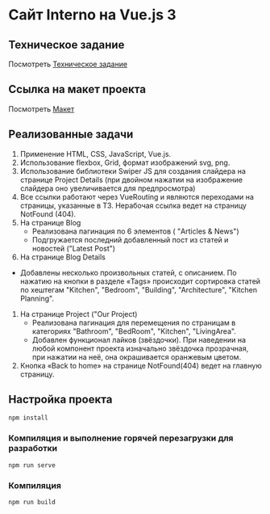 # Сайт Interno на Vue.js 3

## Техническое задание

Посмотреть [Техническое задание](https://gbcdn.mrgcdn.ru/uploads/asset/5668666/attachment/5a4b32939f7165e4aeebff3acde8c9b4.pdf)

## Ссылка на макет проекта

Посмотреть [Макет](<https://www.figma.com/file/okdYD45Tj2JpKsNASccUmf/Interior-Design-Webflow-Website-Template-(Community)-(Copy)-(Copy)?type=design&node-id=1-5&mode=design&t=EPP9PdQtvZ8kah8U-0>)

## Реализованные задачи

1. Применение HTML, CSS, JavaScript, Vue.js.
2. Использование flexbox, Grid, формат изображений svg, png.
3. Использование библиотеки Swiper JS для создания слайдера на странице Project Details (при двойном нажатии на изображение слайдера оно увеличивается для предпросмотра)
4. Все ссылки работают через VueRouting и являются переходами на страницы, указанные в ТЗ. Нерабочая ссылка ведет на страницу NotFound (404).
5. На странице Blog
   - Реализована пагинация по 6 элементов ( \"Articles & News\")
   - Подгружается последний добавленный пост из статей и новостей (\"Latest Post\")
6. На странице Blog Details
- Добавлены несколько произвольных статей, с описанием. По нажатию на кнопки в разделе «Tags» происходит сортировка статей по хештегам \"Kitchen\", \"Bedroom\", \"Building\", \"Architecture\", \"Kitchen Planning\".

1. На странице Project (\"Our Project\)
   - Реализована пагинация для перемещения по страницам в категориях \"Bathroom\", \"BedRoom\", \"Kitchen\", \"LivingArea\".
   - Добавлен функционал лайков (звёздочки). При наведении на любой компонент проекта изначально звёздочка прозрачная, при нажатии на неё, она окрашивается оранжевым цветом.
2. Кнопка «Back to home» на странице NotFound(404) ведет на главную страницу.

## Настройка проекта

```
npm install
```

### Компиляция и выполнение горячей перезагрузки для разработки

```
npm run serve
```

### Компиляция 

```
npm run build
```